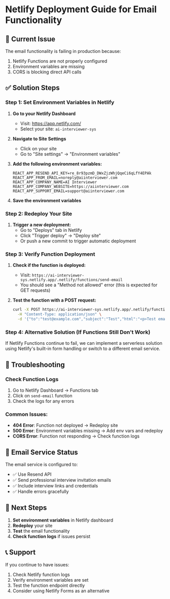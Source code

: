 # Netlify Deployment Guide for Email Functionality

## 🚨 Current Issue
The email functionality is failing in production because:
1. Netlify Functions are not properly configured
2. Environment variables are missing
3. CORS is blocking direct API calls

## ✅ Solution Steps

### Step 1: Set Environment Variables in Netlify

1. **Go to your Netlify Dashboard**
   - Visit: https://app.netlify.com/
   - Select your site: `ai-interviewer-sys`

2. **Navigate to Site Settings**
   - Click on your site
   - Go to "Site settings" → "Environment variables"

3. **Add the following environment variables:**
   ```
   REACT_APP_RESEND_API_KEY=re_8r93pzmD_DWxZjzWhjQqeCi6qLfY4EPAk
   REACT_APP_FROM_EMAIL=noreply@aiinterviewer.com
   REACT_APP_COMPANY_NAME=AI Interviewer
   REACT_APP_COMPANY_WEBSITE=https://aiinterviewer.com
   REACT_APP_SUPPORT_EMAIL=support@aiinterviewer.com
   ```

4. **Save the environment variables**

### Step 2: Redeploy Your Site

1. **Trigger a new deployment:**
   - Go to "Deploys" tab in Netlify
   - Click "Trigger deploy" → "Deploy site"
   - Or push a new commit to trigger automatic deployment

### Step 3: Verify Function Deployment

1. **Check if the function is deployed:**
   - Visit: `https://ai-interviewer-sys.netlify.app/.netlify/functions/send-email`
   - You should see a "Method not allowed" error (this is expected for GET requests)

2. **Test the function with a POST request:**
   ```bash
   curl -X POST https://ai-interviewer-sys.netlify.app/.netlify/functions/send-email \
     -H "Content-Type: application/json" \
     -d '{"to":"test@example.com","subject":"Test","html":"<p>Test email</p>"}'
   ```

### Step 4: Alternative Solution (If Functions Still Don't Work)

If Netlify Functions continue to fail, we can implement a serverless solution using Netlify's built-in form handling or switch to a different email service.

## 🔧 Troubleshooting

### Check Function Logs
1. Go to Netlify Dashboard → Functions tab
2. Click on `send-email` function
3. Check the logs for any errors

### Common Issues:
- **404 Error**: Function not deployed → Redeploy site
- **500 Error**: Environment variables missing → Add env vars and redeploy
- **CORS Error**: Function not responding → Check function logs

## 📧 Email Service Status

The email service is configured to:
- ✅ Use Resend API
- ✅ Send professional interview invitation emails
- ✅ Include interview links and credentials
- ✅ Handle errors gracefully

## 🚀 Next Steps

1. **Set environment variables** in Netlify dashboard
2. **Redeploy** your site
3. **Test** the email functionality
4. **Check function logs** if issues persist

## 📞 Support

If you continue to have issues:
1. Check Netlify function logs
2. Verify environment variables are set
3. Test the function endpoint directly
4. Consider using Netlify Forms as an alternative
